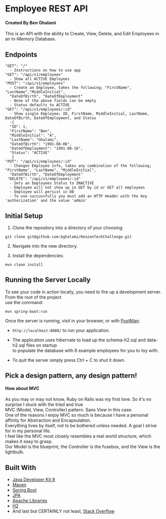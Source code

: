 # Employee REST API

#### Created By Ben Ghalami

This is an API with the ability to Create, View, Delete, and Edit Employees in an In-Memory Database.

## Endpoints

```
"GET": "/"
  - Instructions on how to use app
"GET": "/api/v1/employees"
  - Show all ACTIVE Employees
"POST": "/api/v1/employees"
  - Create an Employee, takes the following; "FirstName", "LastName","MiddleInitial",  
  "DateOfBirth", "DateOfEmployment" 
  - None of the above fields can be empty
  - Status defaults to ACTIVE
"GET": "/api/v1/employees/:id"
  - Show single Employee; ID, FirstName, MiddleInitial, LastName, DateOfBirth, DateOfEmployment, and Status
  -{  
  "ID": 1,  
  "FirstName": "Ben",  
  "MiddleInitial": "A",  
  "LastName": "Ghalami",  
  "DateOfBirth": "1991-08-06",  
  "DateOfEmployment": "1991-08-16",  
  "Status": "ACTIVE"
   }
"PUT": "/api/v1/employees/:id"
  - Changes Employee info, takes any combination of the following; "FirstName", "LastName", "MiddleInitial",  
  "DateOfBirth", "DateOfEmployment" 
 "DELETE": "/api/v1/employees/:id"
  - Sets an Employees Status to INACTIVE
  - Employee will not show up in GET by id or GET all employees
  - Employee will persist in DB
  - To use succussfully you must add an HTTP Header with the key 'authorization' and the value 'admin'
```

## Initial Setup

1. Clone the repository into a directory of your choosing:
  ```shell
  git clone git@github.com:bghalami/KenzanTechChallenge.git
  ```
2. Navigate into the new directory.

3. Install the dependencies:

  ```shell
  mvn clean install
  ```
  
## Running the Server Locally

To see your code in action locally, you need to fire up a development server. From the root of the project  
use the command:

```shell
mvn spring-boot:run
```

Once the server is running, visit in your browser, or with [PostMan](https://www.getpostman.com/):

* `http://localhost:8080/` to run your application.

* The application uses hibernate to load up the schema-h2.sql and data-h2.sql files on startup  
to populate the database with 8 example employees for you to toy with.

* To quit the server simply press Ctrl + C to shut it down.

## Pick a design pattern, any design pattern!
#### How about MVC
As you may or may not know, Ruby on Rails was my first love. So it's no surprise I stuck with the tried and true  
MVC (Model, View, Controller) pattern. Sans View in this case.  
One of the reasons I enjoy MVC so much is because I have a personal affinity for Abstraction and Encapsulation.  
Everything lives by itself, not to be bothered unless needed. A goal I strive for in my personal life.  
I feel like the MVC most closely resembles a real world structure, which makes it easy to grasp.  
Our Model is the blueprint, the Controller is the fusebox, and the View is the lightbulb.  


## Built With

* [Java Developer Kit 8](https://www.oracle.com/technetwork/java/javase/downloads/jdk8-downloads-2133151.html)
* [Maven](https://maven.apache.org/)
* [Spring Boot](http://spring.io/projects/spring-boot)
* [JPA](https://spring.io/projects/spring-data-jpa)
* [Apache Libraries](https://commons.apache.org/proper/commons-lang/apidocs/org/apache/commons/lang3/RandomStringUtils.html)
* [H2](https://www.h2database.com/html/main.html)
* And last but CERTAINLY not least, [Stack Overflow](https://stackoverflow.com/)
